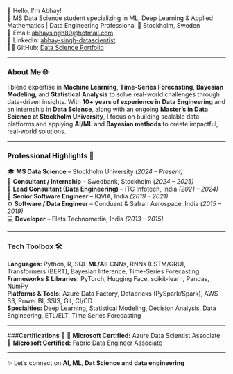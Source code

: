 👋 Hello, I'm Abhay!  
🚀 MS Data Science student specializing in ML, Deep Learning & Applied Mathematics | Data Engineering Professional
📍 Stockholm, Sweden  
📧 Email: abhaysingh89@hotmail.com  
🔗 LinkedIn: [abhay-singh-datascientist](https://www.linkedin.com/in/abhay-singh-full-stackdatascientist/)  
👨‍💻 GitHub: [Data Science Portfolio](https://github.com/abhaycodesdata/data-science-portfolio)

---

### About Me 🌐  
I blend expertise in **Machine Learning**, **Time-Series Forecasting**, **Bayesian Modeling**, and **Statistical Analysis** to solve real-world challenges through data-driven insights.
With **10+ years of experience in Data Engineering** and an internship in **Data Science**, along with an ongoing **Master’s in Data Science at Stockholm University**, I focus on building scalable data platforms and applying **AI/ML** and **Bayesian methods** to create impactful, real-world solutions.


---

### Professional Highlights 🌟  
🎓 **MS Data Science** – Stockholm University *(2024 – Present)*  
💼 **Consultant / Internship** – Swedbank, Stockholm *(2024 – 2025)*  
🚀 **Lead Consultant (Data Engineering)** – ITC Infotech, India *(2021 – 2024)*  
🧠 **Senior Software Engineer** – IQVIA, India *(2019 – 2021)*  
⚙️ **Software / Data Engineer** – Conduent & Safran Aerospace, India *(2015 – 2019)*  
💻 **Developer** – Elets Technomedia, India *(2013 – 2015)*

---

### Tech Toolbox 🛠️  
**Languages:** Python, R, SQL 
**ML/AI:** CNNs, RNNs (LSTM/GRU), Transformers (BERT), Bayesian Inference, Time-Series Forecasting
**Frameworks & Libraries:** PyTorch, Hugging Face, scikit-learn, Pandas, NumPy  
**Platforms & Tools:** Azure Data Factory, Databricks (PySpark/Spark), AWS S3, Power BI, SSIS, Git, CI/CD  
**Specialties:** Deep Learning, Statistical Modeling, Decision Analysis, Data Engineering, ETL/ELT, Time Series Forecasting 

---

###**Certifications**  📜
💠 **Microsoft Certified:** Azure Data Scientist Associate  
💠 **Microsoft Certified:** Fabric Data Engineer Associate

---

✨ Let’s connect on **AI, ML, Dat Science and data engineering**
